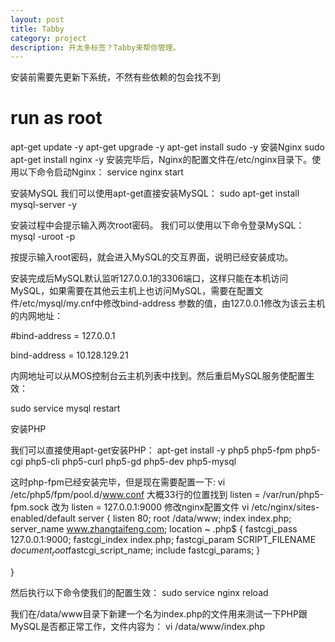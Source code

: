 ```yaml
---
layout: post
title: Tabby
category: project
description: 开太多标签？Tabby来帮你管理。
---
```


安装前需要先更新下系统，不然有些依赖的包会找不到
# run as root
apt-get update -y
apt-get upgrade -y
apt-get install sudo -y
安装Nginx
sudo apt-get install nginx -y
安装完毕后，Nginx的配置文件在/etc/nginx目录下。使用以下命令启动Nginx：
service nginx start

安装MySQL
我们可以使用apt-get直接安装MySQL：
sudo apt-get install mysql-server -y

安装过程中会提示输入两次root密码。
我们可以使用以下命令登录MySQL：
mysql -uroot -p

按提示输入root密码，就会进入MySQL的交互界面，说明已经安装成功。

安装完成后MySQL默认监听127.0.0.1的3306端口，这样只能在本机访问MySQL，如果需要在其他云主机上也访问MySQL，需要在配置文件/etc/mysql/my.cnf中修改bind-address 参数的值，由127.0.0.1修改为该云主机的内网地址：


#bind-address            = 127.0.0.1

bind-address            = 10.128.129.21

内网地址可以从MOS控制台云主机列表中找到。然后重启MySQL服务使配置生效：

sudo service mysql restart

安装PHP

我们可以直接使用apt-get安装PHP：
apt-get install -y php5 php5-fpm php5-cgi php5-cli php5-curl php5-gd php5-dev php5-mysql

这时php-fpm已经安装完毕，但是现在需要配置一下:
vi /etc/php5/fpm/pool.d/www.conf
大概33行的位置找到
listen = /var/run/php5-fpm.sock
改为
listen = 127.0.0.1:9000
修改nginx配置文件
vi /etc/nginx/sites-enabled/default
server {
    listen 80;
    root /data/www;
    index  index.php;
    server_name www.zhangtaifeng.com;
    location ~ \.php$ {
        fastcgi_pass   127.0.0.1:9000;
        fastcgi_index  index.php;
        fastcgi_param SCRIPT_FILENAME $document_root$fastcgi_script_name;
        include        fastcgi_params;
    }

}

然后执行以下命令使我们的配置生效：
sudo service nginx reload

我们在/data/www目录下新建一个名为index.php的文件用来测试一下PHP跟MySQL是否都正常工作，文件内容为：
vi /data/www/index.php
<?php
$host='127.0.0.1';
$root='root';
$pwd='root';
$con= mysql_connect($host,$root,$pwd);
if (empty($con)) {
    echo 'error';
} else{
    echo 'success';
}
